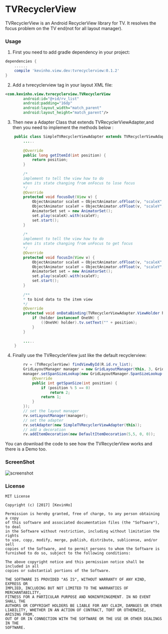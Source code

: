 # TVRecyclerView

TVRecyclerView is an Android RecyclerView library for TV. It resolves the focus problem
on the TV end(not for all layout manager).

### Usage
1. First you need to add gradle dependency in your project:
```gradle
dependencies {
    ......
    compile 'kevinho.view.dev:tvrecyclerview:0.1.2'
}
```

2. Add a tvrecyclerview tag in your layout XML file:
```xml
<com.kevinho.view.tvrecyclerview.TVRecyclerView
        android:id="@+id/rv_list"
        android:padding="16dp"
        android:layout_width="match_parent"
        android:layout_height="match_parent"/>
```

3. Then new a Adapter Class that extends TVRecyclerViewAdapter,and then you need
to implement the methods below :
```java
    public class SimpleTVRecyclerViewAdapter extends TVRecyclerViewAdapter<TVRecyclerViewAdapter.ViewHolder>{
        .....
        
        @Override
        public long getItemId(int position) {
            return position;
        }
        
        /* 
        implement to tell the view how to do 
        when its state changing from onFocus to lose focus
        */
        @Override
        protected void focusOut(View v) {
            ObjectAnimator scaleX = ObjectAnimator.ofFloat(v, "scaleX", 1.05f, 1.0f);
            ObjectAnimator scaleY = ObjectAnimator.ofFloat(v, "scaleY", 1.05f, 1.0f);
            AnimatorSet set = new AnimatorSet();
            set.play(scaleX).with(scaleY);
            set.start();
        }
    
        /* 
        implement to tell the view how to do 
        when its state changing from unFocus to get focus
        */
        @Override
        protected void focusIn(View v) {
            ObjectAnimator scaleX = ObjectAnimator.ofFloat(v, "scaleX", 1.0f, 1.05f);
            ObjectAnimator scaleY = ObjectAnimator.ofFloat(v, "scaleY", 1.0f, 1.05f);
            AnimatorSet set = new AnimatorSet();
            set.play(scaleX).with(scaleY);
            set.start();
        }
    
        /**
        * to bind data to the item view
        */
        @Override
        protected void onDataBinding(TVRecyclerViewAdapter.ViewHolder holder, int position) {
            if (holder instanceof OneVH) {
                ((OneVH) holder).tv.setText("" + position);
            }
        }
    
        .....
    }
```

4. Finally use the TVRecyclerView just like the default recyclerview:
```java
        rv = (TVRecyclerView) findViewById(R.id.rv_list);
        GridLayoutManager manager = new GridLayoutManager(this, 3, GridLayoutManager.HORIZONTAL, false);
        manager.setSpanSizeLookup(new GridLayoutManager.SpanSizeLookup() {
            @Override
            public int getSpanSize(int position) {
                if (position % 5 == 0)
                    return 2;
                return 1;
            }
        });
        // set the layout manager
        rv.setLayoutManager(manager);
        // set the adapter
        rv.setAdapter(new SimpleTVRecyclerViewAdapter(this));
        // add a decoration
        rv.addItemDecoration(new DefaultItemDecoration(5,5, 0, 0));
```

You can download the code to see how the TVRecyclerView works and there is a
Demo too.

### ScreenShot
![screenshot](http://o7x6n1hmo.bkt.clouddn.com/image/2017-11-06_100814.png)

### License
```
MIT License

Copyright (c) [2017] [KevinHo]

Permission is hereby granted, free of charge, to any person obtaining a copy
of this software and associated documentation files (the "Software"), to deal
in the Software without restriction, including without limitation the rights
to use, copy, modify, merge, publish, distribute, sublicense, and/or sell
copies of the Software, and to permit persons to whom the Software is
furnished to do so, subject to the following conditions:

The above copyright notice and this permission notice shall be included in all
copies or substantial portions of the Software.

THE SOFTWARE IS PROVIDED "AS IS", WITHOUT WARRANTY OF ANY KIND, EXPRESS OR
IMPLIED, INCLUDING BUT NOT LIMITED TO THE WARRANTIES OF MERCHANTABILITY,
FITNESS FOR A PARTICULAR PURPOSE AND NONINFRINGEMENT. IN NO EVENT SHALL THE
AUTHORS OR COPYRIGHT HOLDERS BE LIABLE FOR ANY CLAIM, DAMAGES OR OTHER
LIABILITY, WHETHER IN AN ACTION OF CONTRACT, TORT OR OTHERWISE, ARISING FROM,
OUT OF OR IN CONNECTION WITH THE SOFTWARE OR THE USE OR OTHER DEALINGS IN THE
SOFTWARE.
```
